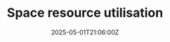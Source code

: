 ---
title: Space resource utilisation
linkTitle: Space resource utilisation
date: '2025-05-01T21:06:00Z'
weight: 1
description: No content
draft: false
ref: space-resource-utilisation
---